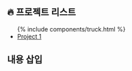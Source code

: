 <h2>🔥 프로젝트 리스트</h2>
<ul>
  {% include components/truck.html %}
  <li><a href="project1.html">Project 1</a></li>
</ul>
<h2>내용 삽입</h2>

<div id="include-target"></div>

